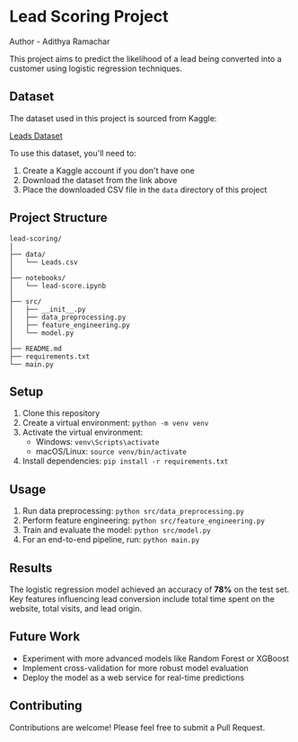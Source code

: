# Lead Scoring Project
Author - Adithya Ramachar 

This project aims to predict the likelihood of a lead being converted into a customer using logistic regression techniques.

## Dataset

The dataset used in this project is sourced from Kaggle:

[Leads Dataset](https://www.kaggle.com/datasets/ravichan76/leadscore)

To use this dataset, you'll need to:

1. Create a Kaggle account if you don't have one
2. Download the dataset from the link above
3. Place the downloaded CSV file in the `data` directory of this project

## Project Structure

```
lead-scoring/
│
├── data/
│   └── Leads.csv
│
├── notebooks/
│   └── lead-score.ipynb
│
├── src/
│   ├── __init__.py
│   ├── data_preprocessing.py
│   ├── feature_engineering.py
│   └── model.py
│
├── README.md
├── requirements.txt
└── main.py
```

## Setup

1. Clone this repository
2. Create a virtual environment: `python -m venv venv`
3. Activate the virtual environment:
   - Windows: `venv\Scripts\activate`
   - macOS/Linux: `source venv/bin/activate`
4. Install dependencies: `pip install -r requirements.txt`

## Usage

1. Run data preprocessing: `python src/data_preprocessing.py`
2. Perform feature engineering: `python src/feature_engineering.py`
3. Train and evaluate the model: `python src/model.py`
4. For an end-to-end pipeline, run: `python main.py`

## Results

The logistic regression model achieved an accuracy of **78%** on the test set. Key features influencing lead conversion include total time spent on the website, total visits, and lead origin.

## Future Work

- Experiment with more advanced models like Random Forest or XGBoost
- Implement cross-validation for more robust model evaluation
- Deploy the model as a web service for real-time predictions

## Contributing

Contributions are welcome! Please feel free to submit a Pull Request.

